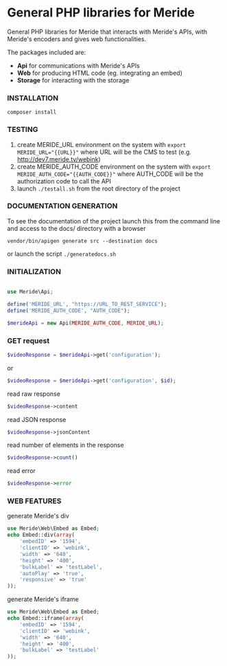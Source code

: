 # General PHP libraries for Meride

General PHP libraries for Meride that interacts with Meride's APIs, with Meride's encoders and gives web functionalities.

The packages included are:

- **Api** for communications with Meride's APIs
- **Web** for producing HTML code (eg. integrating an embed)
- **Storage** for interacting with the storage


### INSTALLATION

`composer install`

### TESTING

1. create MERIDE_URL environment on the system with `export MERIDE_URL="{{URL}}"` where URL will be the CMS to test (e.g. http://dev7.meride.tv/webink)
2. create MERIDE_AUTH_CODE environment on the system with `export MERIDE_AUTH_CODE="{{AUTH_CODE}}"` where AUTH_CODE will be the authorization code to call the API
3. launch `./testall.sh` from the root directory of the project

### DOCUMENTATION GENERATION

To see the documentation of the project launch this from the command line and access to the docs/ directory with a browser

`vendor/bin/apigen generate src --destination docs`

or launch the script `./generatedocs.sh`

### INITIALIZATION

```php

use Meride\Api;

define('MERIDE_URL', "https://URL_TO_REST_SERVICE");
define('MERIDE_AUTH_CODE', "AUTH_CODE");

$merideApi = new Api(MERIDE_AUTH_CODE, MERIDE_URL);


```

### GET request

```php
$videoResponse = $merideApi->get('configuration');
```

or 

```php
$videoResponse = $merideApi->get('configuration', $id);
```

read raw response

```php
$videoResponse->content
```

read JSON response

```php
$videoResponse->jsonContent
```

read number of elements in the response

```php
$videoResponse->count()
```

read error

```php
$videoResponse->error
```

### WEB FEATURES

generate Meride's div

```php
use Meride\Web\Embed as Embed;
echo Embed::div(array(
    'embedID' => '1594',
    'clientID' => 'webink',
    'width' => '640',
    'height' => '400',
    'bulkLabel' => 'testLabel',
    'autoPlay' => 'true',
    'responsive' => 'true'
));

```

generate Meride's iframe

```php
use Meride\Web\Embed as Embed;
echo Embed::iframe(array(
    'embedID' => '1594',
    'clientID' => 'webink',
    'width' => '640',
    'height' => '400',
    'bulkLabel' => 'testLabel'
));

```
